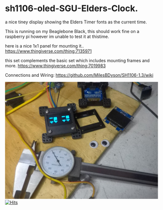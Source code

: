 # sh1106-oled-SGU-Elders-Clock.
a nice tiney display showing the Elders Timer fonts as the current time. 

This is running on my Beaglebone Black, this should work fine on a raspberry pi however im unable to test it at thistime.

here is a nice 1x1 panel for mounting it..
https://www.thingiverse.com/thing:7135971

this set complements the basic set which includes mounting frames and more.
https://www.thingiverse.com/thing:7019983

Connections and Wiring:
https://github.com/MilesBDyson/SH1106-1.3/wiki

![](image/GOPR0571.JPG)
[![Hits](https://hits.sh/github.com/MilesBDyson/sh1106-oled-SGU-Elders-Clock.svg)](https://hits.sh/github.com/MilesBDyson/sh1106-oled-SGU-Elders-Clock/)
